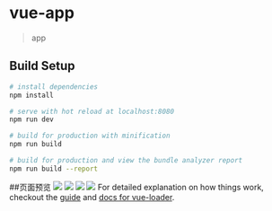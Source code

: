 # vue-app

> app

## Build Setup

``` bash
# install dependencies
npm install

# serve with hot reload at localhost:8080
npm run dev

# build for production with minification
npm run build

# build for production and view the bundle analyzer report
npm run build --report
```

##页面预览
![](https://github.com/QiuPang/images/commit/6cf323e7d97b6fa6aab08994cab34c433eaf2ec5#diff-4a47a0db6e60853dedfcfdf08a5ca249)
![](https://github.com/QiuPang/images/commit/6cf323e7d97b6fa6aab08994cab34c433eaf2ec5#diff-fb5c81ed3a220004b71069645f112867)
![](https://github.com/QiuPang/images/commit/6cf323e7d97b6fa6aab08994cab34c433eaf2ec5#diff-10fb15c77258a991b0028080a64fb42d)
![](https://github.com/QiuPang/images/commit/6cf323e7d97b6fa6aab08994cab34c433eaf2ec5#diff-09dd8c2662b96ce14928333f055c5580)
For detailed explanation on how things work, checkout the [guide](http://vuejs-templates.github.io/webpack/) and [docs for vue-loader](http://vuejs.github.io/vue-loader).

